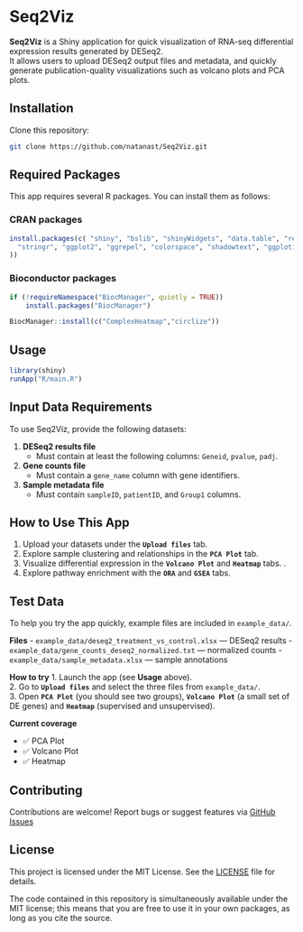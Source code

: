 # Seq2Viz

**Seq2Viz** is a Shiny application for quick visualization of RNA-seq differential expression results generated by DESeq2.\
It allows users to upload DESeq2 output files and metadata, and quickly generate publication-quality visualizations such as volcano plots and PCA plots.

## Installation

Clone this repository:

``` bash
git clone https://github.com/natanast/Seq2Viz.git
```

## Required Packages

This app requires several R packages. You can install them as follows:

### CRAN packages

``` r
install.packages(c( "shiny", "bslib", "shinyWidgets", "data.table", "readxl",       
  "stringr", "ggplot2", "ggrepel", "colorspace", "shadowtext", "ggplotify"     
))
```

### Bioconductor packages

``` r
if (!requireNamespace("BiocManager", quietly = TRUE))
    install.packages("BiocManager")

BiocManager::install(c("ComplexHeatmap","circlize"))
```

## Usage

``` r
library(shiny)
runApp("R/main.R")
```

## Input Data Requirements

To use Seq2Viz, provide the following datasets:

1.  **DESeq2 results file**
    -   Must contain at least the following columns: `Geneid`, `pvalue`, `padj`.
2.  **Gene counts file**
    -   Must contain a `gene_name` column with gene identifiers.
3.  **Sample metadata file**
    -   Must contain `sampleID`, `patientID`, and `Group1` columns.

## How to Use This App

1.  Upload your datasets under the **`Upload files`** tab.
2.  Explore sample clustering and relationships in the **`PCA Plot`** tab.
3.  Visualize differential expression in the **`Volcano Plot`** and **`Heatmap`** tabs. .
4.  Explore pathway enrichment with the **`ORA`** and **`GSEA`** tabs.

## Test Data

To help you try the app quickly, example files are included in `example_data/`.

**Files** - `example_data/deseq2_treatment_vs_control.xlsx` — DESeq2 results - `example_data/gene_counts_deseq2_normalized.txt` — normalized counts - `example_data/sample_metadata.xlsx` — sample annotations

**How to try** 1. Launch the app (see **Usage** above).\
2. Go to **`Upload files`** and select the three files from `example_data/`.\
3. Open **`PCA Plot`** (you should see two groups), **`Volcano Plot`** (a small set of DE genes) and **`Heatmap`** (supervised and unsupervised).

**Current coverage**

-   ✅ PCA Plot
-   ✅ Volcano Plot
-   ✅ Heatmap

## Contributing

Contributions are welcome! Report bugs or suggest features via [GitHub Issues](https://github.com/natanast/Seq2Viz/issues)

## License

This project is licensed under the MIT License. See the [LICENSE](LICENSE) file for details.

The code contained in this repository is simultaneously available under the MIT license; this means that you are free to use it in your own packages, as long as you cite the source.

